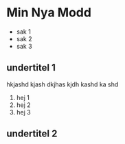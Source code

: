 # Min Nya Modd

- sak 1
- sak 2
- sak 3

## undertitel 1

hkjashd kjash dkjhas kjdh kashd ka shd

1. hej 1
2. hej 2
3. hej 3

## undertitel 2
